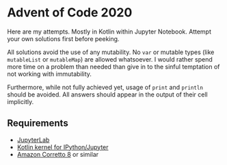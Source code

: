 # Advent of Code 2020

Here are my attempts. Mostly in Kotlin within Jupyter Notebook. Attempt your own solutions first before peeking.

All solutions avoid the use of any mutability. No `var` or mutable types (like `mutableList` or `mutableMap`)
are allowed whatsoever. I would rather spend more time on a problem than needed than give in to the sinful
temptation of not working with immutability.

Furthermore, while not fully achieved yet, usage of `print` and `println` should be avoided. All answers should
appear in the output of their cell implicitly.

## Requirements

- [JupyterLab](https://github.com/jupyterlab/jupyterlab)
- [Kotlin kernel for IPython/Jupyter](https://github.com/Kotlin/kotlin-jupyter)
- [Amazon Corretto 8](https://docs.aws.amazon.com/corretto/latest/corretto-8-ug/generic-linux-install.html) or similar
